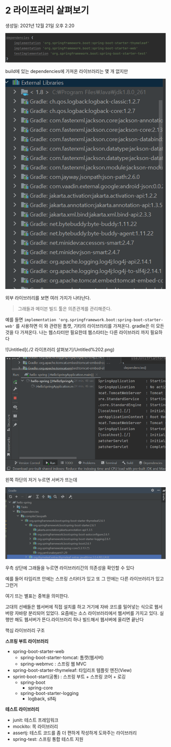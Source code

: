 # 2 라이프러리 살펴보기

생성일: 2021년 12월 21일 오후 2:20

![Untitled](2/Untitled.png)

build에 있는 dependencies에 가져온 라이브러리는 몇 개 없지만

![Untitled](2/Untitled%201.png)

외부 라이브러리를 보면 여러 가지가 나타난다.

> 그래들과 메이븐 빌드 툴은 의존관계를 관리해준다.

예를 들면 `implementation 'org.springframework.boot:spring-boot-starter-web'` 를 사용하면 이 와 관련된 톰캣, 기타의 라이브러리를 가져온다. gradle은 이 모든 것을 다 가져온다. 나는 웹스타터만 필요한데 웹스타터는 다른 라이브러리 까지 필요하다

![Untitled](./2 라이프러리 살펴보기/Untitled%202.png)

![Untitled](2/Untitled.gif)

왼쪽 하단의 저거 누르면 서버가 뜨는데

![Untitled](2/Untitled%203.png)

우측 상단에 그래들을 누르면 라이브러리간의 의존성을 확인할 수 있다

예를 들어 타임리프 안에는 스프링 스타터가 있고 또 그 안에는 다른 라이브러리가 있고 그런거

여기 뜨는 별표는 중복을 의미한다.

고대의 선배들은 웹서버에 직접 설치를 하고 거기에 자바 코드를 밀어넣는 식으로 웹서버랑 자바랑 분리되어 있었다. 요즘에는 소스 라이브러리에서 웹서버를 가지고 있다. 실행만 해도 웹서버가 뜬다.라이브러리 하나 빌드해서 웹서버에 올리면 끝난다

핵심 라이브러리 구조

**스프링 부트 라이브러리**

- spring-boot-starter-web
  - spring-boot-starter-tomcat: 톰캣(웹서버)
  - spring-webmvc : 스프링 웹 MVC
- spring-boot-starter-thymeleaf: 타임리프 템플릿 엔진(View)
- sprint-boot-start(공통) : 스프링 부트 + 스프링 코어 + 로깅
  - spring-boot
    - spring-core
  - spring-boot-starter-logging
    - logback, slf4j

**테스트 라이브러리**

- junit: 테스트 프레임워크
- mockito: 목 라이브러리
- assertj: 테스트 코드를 좀 더 편하게 작성하게 도와주는 라이브러리
- spring-test: 스프링 통합 테스트 지원
